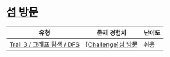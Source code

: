 # [섬 방문](https://www.codetree.ai/trails/complete/curated-cards/challenge-dfs-forest)

|유형|문제 경험치|난이도|
|---|---|---|
|[Trail 3 / 그래프 탐색 / DFS](https://www.codetree.ai/trail-info/novice-high/)|[[Challenge]섬 방문](https://www.codetree.ai/trails/complete/curated-cards/challenge-dfs-forest/)|쉬움|

